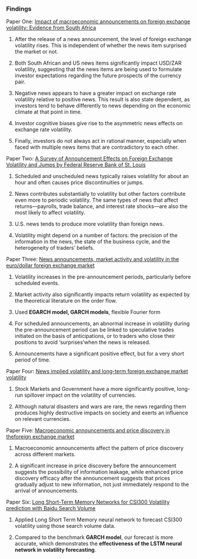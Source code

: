 ### Findings

Paper One: [Impact of macroeconomic announcements on foreign exchange volatility: Evidence from South Africa](paper1.pdf)

1. After the release of a news announcement, the level of foreign exchange volatility rises. This is independent of whether the news item surprised the market or not.

2. Both South African and US news items significantly impact USD/ZAR volatility, suggesting that the news items are being used to formulate investor expectations regarding the future prospects of the currency pair.

3. Negative news appears to have a greater impact on exchange rate volatility relative to positive news. This result is also state dependent, as investors tend to behave differently to news depending on the economic climate at that point in time.

4. Investor cognitive biases give rise to the asymmetric news effects on exchange rate volatility.

5. Finally, investors do not always act in rational manner, especially when faced with multiple news items that are contradictory to each other.


Paper Two: [A Survey of Announcement Effects on Foreign Exchange Volatility and Jumps by Federal Reserve Bank of St. Louis](paper2.pdf)

1. Scheduled and unscheduled news typically raises volatility for about an hour and often causes price discontinuities or jumps.

2. News contributes substantially to volatility but other factors contribute even more to periodic volatility. The same types of news that affect returns—payrolls, trade balance, and interest rate shocks—are also the most likely to affect volatility.

3. U.S. news tends to produce more volatility than foreign news.

4. Volatility might depend on a number of factors: the precision of the information in the news, the state of the business cycle, and the heterogeneity of traders’ beliefs.


Paper Three: [News announcements, market activity and volatility in the euro/dollar foreign exchange market](paper3.pdf)

1. Volatility increases in the pre-announcement periods, particularly before scheduled events.

2. Market activity also significantly impacts return volatility as expected by the theoretical literature on the order flow.

3. Used **EGARCH model, GARCH models**,  flexible Fourier form

4. For scheduled announcements, an abnormal increase in volatility during the pre-announcement period can be linked to speculative trades initiated on the basis of anticipations, or to traders who close their positions to avoid ‘surprises’when the news is released.

5.  Announcements have a significant positive effect, but for a very short period of time.


Paper Four: [News implied volatility and long-term foreign exchange market volatility](paper4.pdf)

1. Stock Markets and Government have a more significantly positive, long-run spillover impact on the volatility of currencies.

2. Although natural disasters and wars are rare, the news regarding them produces highly destructive impacts on society and exerts an influence on relevant currencies.


Paper Five: [Macroeconomic announcements and price discovery in theforeign exchange market](paper5.pdf)

1. Macroeconomic announcements affect the pattern of price discovery across different markets.

2. A significant increase in price discovery before the announcement suggests the possibility of information leakage, while enhanced price discovery efficacy after the announcement suggests that prices gradually adjust to new information, not just immediately respond to the arrival of announcements.

Paper Six: [Long Short-Term Memory Networks for CSI300 Volatility prediction with Baidu Search Volume](paper6.pdf)

1. Applied Long Short Term Memory neural network to forecast CSI300 volatility using those search volume data.

2. Compared to the benchmark **GARCH model**, our forecast is more accurate, which demonstrates the **effectiveness
of the LSTM neural network in volatility forecasting**.

